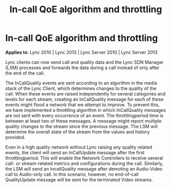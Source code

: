 ﻿---
title: In-call QoE algorithm and throttling
TOCTitle: In-call QoE algorithm and throttling
ms:assetid: 121925d4-7a91-473e-b0b8-f282e4e78dd2
ms:mtpsurl: https://msdn.microsoft.com/en-us/library/Dn785196(v=office.15)
ms:contentKeyID: 62952680
ms.date: 02/16/2015
mtps_version: v=office.15
---

# In-call QoE algorithm and throttling


**Applies to**: Lync 2010 | Lync 2013 | Lync Server 2010 | Lync Server 2013

Lync clients can now send call and quality data and the Lync SDN Manager (LSM) processes and forwards the data during a call instead of only after the end of the call.

The InCallQuality events are sent according to an algorithm in the media stack of the Lync Client, which determines changes to the quality of the call. When these events are raised independently for several categories and levels for each stream, creating an InCallQuality message for each of these events might flood a network that we attempt to improve. To prevent this, we have implemented a throttling algorithm in which InCallQuality messages are not sent with every occurrence of an event. The throttlingperiod time is between at least two of these messages. A message might report multiple quality changes to the stream since the previous message. The LSM will determine the overall state of the stream from the values and history provided.

Even in a high quality network without Lync raising any quality related events, the client will send an InCallUpdate message after the first throttlingperiod. This will enable the Network Controllers to receive several call- or stream-related metrics and configurations during the call. Similarly, the LSM will send an IncallQuality message after demoting an Audio-Video call to Audio-only call. In this scenario, however, no end-of-call QualityUpdate message will be sent for the terminated Video streams.

